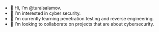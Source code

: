 - 👋 Hi, I’m @turalsalamov.
- 👀 I’m interested in cyber security.
- 🌱 I’m currently learning penetration testing and reverse engineering.
- 💞️ I’m looking to collaborate on projects that are about cybersecurity.

<!---
turalsalamov/turalsalamov is a ✨ special ✨ repository because its `README.md` (this file) appears on your GitHub profile.
You can click the Preview link to take a look at your changes.
--->
